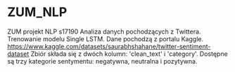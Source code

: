 # ZUM_NLP
ZUM projekt NLP
s17190
Analiza danych pochodzących z Twittera. Trenowanie modelu Single LSTM. 
Dane pochodzą z portalu Kaggle.
https://www.kaggle.com/datasets/saurabhshahane/twitter-sentiment-dataset
Zbiór składa się z dwóch kolumn: 'clean_text' i 'category'. Dostępne są trzy kategorie sentymentu: negatywna, neutralna i pozytywna.
